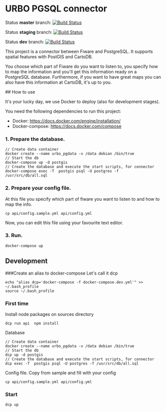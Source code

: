 # URBO PGSQL connector

Status **master** branch: [![Build Status](http://jenkins.geographica.gs/buildStatus/icon?job=urbo-connector/master)](http://jenkins.geographica.gs/job/urbo-connector/job/master/)

Status **staging** branch: [![Build Status](http://jenkins.geographica.gs/buildStatus/icon?job=urbo-connector/staging)](http://jenkins.geographica.gs/job/urbo-connector/job/staging/)

Status **dev** branch: [![Build Status](http://jenkins.geographica.gs/buildStatus/icon?job=urbo-connector/dev)](http://jenkins.geographica.gs/job/urbo-connector/job/dev/)

This project is a connector between Fiware and PostgreSQL. It supports spatial features with PostGIS and CartoDB.

You choose which part of Fiware do you want to listen to, you specify how to map the information and you'll get this information ready on a PostgreSQL database. Furthermore, if you want to have great maps you can also have this information at CartoDB, it's up to you.

## How to use

It's your lucky day, we use Docker to deploy (also for development stages).

You need the following dependencies to run this project:
* Docker: https://docs.docker.com/engine/installation/
* Docker-compose: https://docs.docker.com/compose

### 1. Prepare the database.
```
// Create data container
docker create --name urbo_pgdata -v /data debian /bin/true
// Start the db
docker-compose up -d postgis
// Create the database and execute the start scripts, for connector
docker-compose exec -T  postgis psql -U postgres -f /usr/src/db/all.sql
```

### 2. Prepare your config file.

At this file you specify which part of fiware you want to listen to and how to map the info.

```
cp api/config.sample.yml api/config.yml
```

Now, you can edit this file using your favourite text editor.

### 3. Run.

```
docker-compose up
```

## Development

###Create an alias to docker-compose
Let's call it dcp
```
echo "alias dcp='docker-compose -f docker-compose.dev.yml'" >> ~/.bash_profile
source ~/.bash_profile
```

### First time

Install node packages on sources directory
```
dcp run api  npm install
```

Database
```
// Create data container
docker create --name urbo_pgdata -v /data debian /bin/true
// Start the db
dcp up -d postgis
// Create the database and execute the start scripts, for connector
dcp exec -T  postgis psql -U postgres -f /usr/src/db/all.sql
```

Config file. Copy from sample and fill with your config
```
cp api/config.sample.yml api/config.yml

```

### Start
```
dcp up
```
